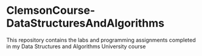 # ClemsonCourse-DataStructuresAndAlgorithms
This repository contains the labs and programming assignments completed in my Data Structures and Algorithms University course
